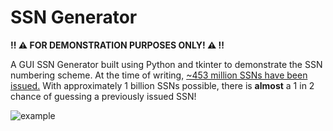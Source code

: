 # SSN Generator

**:bangbang: :warning: FOR DEMONSTRATION PURPOSES ONLY! :warning: :bangbang:**

A GUI SSN Generator built using Python and tkinter to demonstrate the SSN numbering scheme. At the time of writing, [~453 million SSNs have been issued.](https://www.ssa.gov/history/hfaq.html) With approximately 1 billion SSNs possible, there is **almost** a 1 in 2 chance of guessing a previously issued SSN!

![example](https://raw.githubusercontent.com/jagrajs/ssn/master/example.gif)


